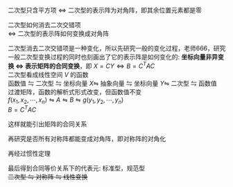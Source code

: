 二次型只含平方项 $\iff$ 二次型的表示阵为对角阵，即其余位置元素都是零  
  
二次型如何消去二次交错项  
 $\iff$ 二次型的表示阵如何变换成对角阵  
  
二次型消去二次交错项是一种变化，所以先研究一般的变化过程，老师666，研究一般二次型变换过程的同时也刻画出了它的表示阵是如何变化的: **坐标向量非异变换 $\iff$ 表示矩阵的合同变换**，即 $X=CY\iff B=C^T AC$  
二次型看成线性空间 $V$ 的函数  
函数值 $\leftrightharpoons$ 二次型 $\leftrightharpoons$ 坐标向量 $X\leftrightharpoons$ 抽象向量 $\leftrightharpoons$ 坐标向量 $Y\leftrightharpoons$ 二次型 $\leftrightharpoons$ 函数值  
过渡矩阵，函数的解析式形式改变，但函数值不变  
 $f(x_1,x_2,\cdots,x_n)\leftrightharpoons A\leftrightharpoons B\leftrightharpoons g(y_1,y_2,\cdots,y_n)$  
 $B=C^T AC$  
  
这样就能引出矩阵的合同关系  
  
再研究是否所有对称阵都能变成对角阵，即对称阵的对角化  
  
再经过惯性定理  
  
最后得到合同等价关系下的代表元: 标准型，规范型  
~~二次型 $\leftrightharpoons$ 对称阵 $\leftrightharpoons$ 线性变换~~  
